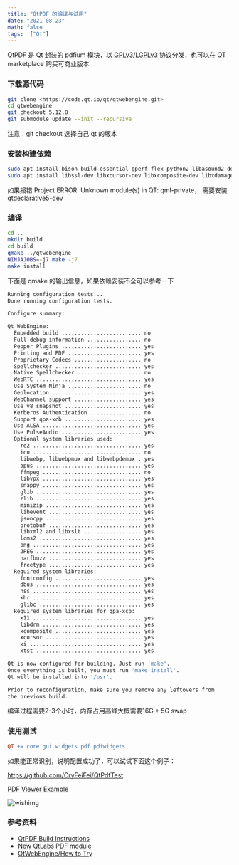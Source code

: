 ```yaml
---
title: "QtPDF 的编译与试用"
date: "2021-08-23"
math: false
tags:  ["Qt"]
---
```


QtPDF 是 Qt 封装的 pdfium 模块，以 [GPLv3/](https://www.gnu.org/licenses/gpl-3.0.html)[LGPLv3](https://www.gnu.org/licenses/lgpl-3.0.html) 协议分发，也可以在 QT marketplace 购买可商业版本

### 下载源代码

```bash
git clone <https://code.qt.io/qt/qtwebengine.git>
cd qtwebengine
git checkout 5.12.8
git submodule update --init --recursive
```

注意：git checkout 选择自己 qt 的版本

<!--more-->


### 安装构建依赖

```bash
sudo apt install bison build-essential gperf flex python2 libasound2-dev libcups2-dev libdrm-dev libegl1-mesa-dev libnss3-dev libpci-dev libpulse-dev libudev-dev nodejs libxtst-dev gyp ninja-build
sudo apt install libssl-dev libxcursor-dev libxcomposite-dev libxdamage-dev libxrandr-dev libfontconfig1-dev libxss-dev libsrtp2-dev libwebp-dev libjsoncpp-dev libopus-dev libminizip-dev libavutil-dev libavformat-dev libavcodec-dev libevent-dev libvpx-dev libsnappy-dev libre2-dev libprotobuf-dev protobuf-compile
```

如果报错 Project ERROR: Unknown module(s) in QT: qml-private， 需要安装 qtdeclarative5-dev

### 编译

```bash
cd ..
mkdir build 
cd build 
qmake ../qtwebengine
NINJAJOBS=-j7 make -j7 
make install
```

下面是 qmake 的输出信息，如果依赖安装不全可以参考一下

```bash
Running configuration tests...
Done running configuration tests.

Configure summary:

Qt WebEngine:
  Embedded build ......................... no
  Full debug information ................. no
  Pepper Plugins ......................... yes
  Printing and PDF ....................... yes
  Proprietary Codecs ..................... no
  Spellchecker ........................... yes
  Native Spellchecker .................... no
  WebRTC ................................. yes
  Use System Ninja ....................... no
  Geolocation ............................ yes
  WebChannel support ..................... yes
  Use v8 snapshot ........................ yes
  Kerberos Authentication ................ no
  Support qpa-xcb ........................ yes
  Use ALSA ............................... yes
  Use PulseAudio ......................... yes
  Optional system libraries used:
    re2 .................................. yes
    icu .................................. no
    libwebp, libwebpmux and libwebpdemux . yes
    opus ................................. yes
    ffmpeg ............................... no
    libvpx ............................... yes
    snappy ............................... yes
    glib ................................. yes
    zlib ................................. yes
    minizip .............................. yes
    libevent ............................. yes
    jsoncpp .............................. yes
    protobuf ............................. yes
    libxml2 and libxslt .................. yes
    lcms2 ................................ yes
    png .................................. yes
    JPEG ................................. yes
    harfbuzz ............................. yes
    freetype ............................. yes
  Required system libraries:
    fontconfig ........................... yes
    dbus ................................. yes
    nss .................................. yes
    khr .................................. yes
    glibc ................................ yes
  Required system libraries for qpa-xcb:
    x11 .................................. yes
    libdrm ............................... yes
    xcomposite ........................... yes
    xcursor .............................. yes
    xi ................................... yes
    xtst ................................. yes

Qt is now configured for building. Just run 'make'.
Once everything is built, you must run 'make install'.
Qt will be installed into '/usr'.

Prior to reconfiguration, make sure you remove any leftovers from
the previous build.
```

编译过程需要2-3个小时，内存占用高峰大概需要16G + 5G swap

### 使用测试

```makefile
QT += core gui widgets pdf pdfwidgets
```

如果能正常识别，说明配置成功了，可以试试下面这个例子：

https://github.com/CryFeiFei/QtPdfTest

[PDF Viewer Example](https://doc.qt.io/qt-5/qtpdf-pdfviewer-example.html)

![wishimg](https://cdn.jsdelivr.net/gh/wineee/MarkDownPIC@master/img/2006288850634b247ab10c5c0c128982.png)

### 参考资料

- [QtPDF Build Instructions](https://wiki.qt.io/QtPDF_Build_Instructions)
- [New QtLabs PDF module](https://www.qt.io/blog/2017/01/30/new-qtpdf-qtlabs-module)
- [QtWebEngine/How to Try](https://wiki.qt.io/QtWebEngine/How_to_Try)